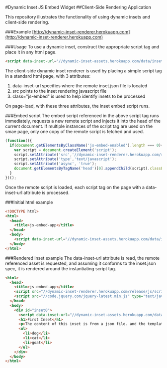 #Dynamic Inset JS Embed Widget
##Client-Side Rendering Application

This repository illustrates the functionality of using dynamic insets and client-side rendering.

###Example
[http://dynamic-inset-renderer.herokuapp.com](http://dynamic-inset-renderer.herokuapp.com)


###Usage
To use a dynamic inset, construct the appropriate script tag and place it in any html page.
```html
<script data-inset-url="//dynamic-inset-assets.herokuapp.com/data/inset.json" src="http://dynamic-inset-assets.herokuapp.com/javascripts/embed.js" class="js-embed" ></script>
```
The client-side dynamic inset renderer is used by placing a simple script tag in a standard html page, with 3 attributes:
1. data-inset-url specifies where the remote inset.json file is located
1. src points to the inset rendering javascript file
1. class="js-embed" is used to help identify insets to be processed

On page-load, with these three attributes, the inset embed script runs.

###Embed script
The embed script referenced in the above script tag runs immediately, requests a new remote script and injects it into the head of the current document.
If multiple instances of the script tag are used on the smae page, only one copy of the remote script is fetched and used.

```javascript
(function(){
  if(document.getElementsByClassName('js-embed-enabled').length === 0){
    var script = document.createElement('script');
    script.setAttribute('src','//dynamic-inset-renderer.herokuapp.com/release/js/script.js');
    script.setAttribute('type','text/javascript');
    script.setAttribute('async', 'true');
    document.getElementsByTagName('head')[0].appendChild(script).classList.add("js-embed-enabled");
  }
})();
```

Once the remote script is loaded, each script tag on the page with a data-inset-url attribute is processed.

###Initial html example
```html
<!DOCTYPE html>
<html>
  <head>
    <title>js-embed-app</title>
  </head>
  <body>
    <script data-inset-url="//dynamic-inset-assets.herokuapp.com/data/inset.json" src="//dynamic-inset-renderer.herokuapp.com/release/js/embed.js" class="js-embed" ></script>
  </body>
</html>
```

###Rendered inset example
The data-inset-url attribute is read, the remote referenced asset is requested, and assuming it conforms to the inset.json spec, it is rendered around the instantiating script tag.
```html
<html>
  <head>
    <title>js-embed-app</title>
    <script src="//dynamic-inset-renderer.herokuapp.com/release/js/script.js" type="text/javascript" class="js-embed-enabled"></script>
    <script src="//code.jquery.com/jquery-latest.min.js" type="text/javascript" class="jquery-enabled"></script>
  </head>
  <body>
    <div id="inset0">
      <script data-inset-url="//dynamic-inset-assets.herokuapp.com/data/inset.json" src="//dynamic-inset-renderer.herokuapp.com/release/js/embed.js" class="js-embed" ></script>
      <h1>First Inset</h1>
      <p>The content of this inset is from a json file. and the template is from a mustache file.</p>
      <ul>
        <li>dog</li>
        <li>cat</li>
        <li>goat</li>
      </ul>
    </div>
  </body>
</html>
```
